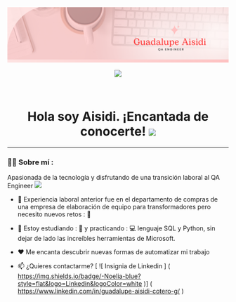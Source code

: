 <div id="header" align="center">
  <img decoding="async" src="https://github.com/Guadalupe198934/Guadalupe198934/blob/main/1.png" width="800"/>
</div>

<div  id = " insignias "  align = " center ">

  [![](https://img.shields.io/badge/LinkedIn-0077B5?style=for-the-badge&logo=linkedin&logoColor=white)](https://www.linkedin.com/in/guadalupe-aisidi-cotero-g/)

<div id="badges" align="center">
<img decoding="async" src="https://visitor-badge-reloaded.herokuapp.com/badge?page_id=noelianav91.noelianav91&color=00cf00" alt=""/>

<h1>
  Hola soy Aisidi. ¡Encantada de conocerte! 
  <img decoding="async" src="https://media.giphy.com/media/hvRJCLFzcasrR4ia7z/giphy.gif" width="30px"/>
</h1>

---
 <div id="header" align="left">

### :woman_technologist: Sobre mí :

Apasionada de la tecnología y disfrutando de una transición laboral al QA Engineer <img  src = ![image](https://github.com/user-attachments/assets/364206f9-b191-4d2e-a61a-7ec38205ad3d)  width = " 30 ">

* 🔭 Experiencia laboral anterior fue en el departamento de compras de una empresa de elaboración de equipo para transformadores pero necesito nuevos retos : 💪  

* 🌱 Estoy estudiando :  📘  y practicando : 💻  lenguaje SQL y Python, sin dejar de lado las increíbles herramientas de Microsoft.

* ❤️ Me encanta descubrir nuevas formas de automatizar mi trabajo

* 📫 ¿Quieres contactarme? [ ![ Insignia de Linkedin ] ( https://img.shields.io/badge/-Noelia-blue?style=flat&logo=Linkedin&logoColor=white )] ( https://www.linkedin.com/in/guadalupe-aisidi-cotero-g/ )
